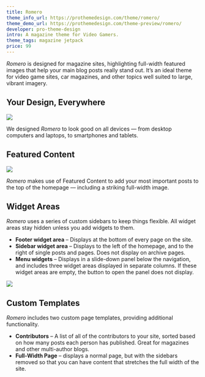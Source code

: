 ```yaml
---
title: Romero
theme_info_url: https://prothemedesign.com/theme/romero/
theme_demo_url: https://prothemedesign.com/theme-preview/romero/
developer: pro-theme-design
intro: A magazine theme for Video Gamers.
theme_tags: magazine jetpack
price: 99
---
```


<em>Romero</em> is designed for magazine sites, highlighting full-width featured images that help your main blog posts really stand out. It’s an ideal theme for video game sites, car magazines, and other topics well suited to large, vibrant imagery.

## Your Design, Everywhere

<img src="https://theme.files.wordpress.com/2015/05/place_to_5-12-2015-4-34-52-pm.jpg?w=640&h=427" />

We designed <em>Romero</em> to look good on all devices — from desktop computers and laptops, to smartphones and tablets.

## Featured Content

<img src="https://theme.files.wordpress.com/2015/05/romero-featured-content.jpg?w=640&h=440" />

<em>Romero</em> makes use of Featured Content to add your most important posts to the top of the homepage — including a striking full-width image.


## Widget Areas

<em>Romero</em> uses a series of custom sidebars to keep things flexible. All widget areas stay hidden unless you add widgets to them.

* <strong>Footer widget area</strong> – Displays at the bottom of every page on the site.
* <strong>Sidebar widget area</strong> – Displays to&nbsp;the left of the homepage, and to&nbsp;the right of&nbsp;single posts and pages. Does not display on archive pages.
* <strong>Menu widgets</strong> – Displays in a slide-down panel below the navigation, and includes three widget areas displayed in separate columns. If these widget areas are empty, the button to open the panel&nbsp;does not display.

<img src="https://theme.files.wordpress.com/2015/05/place_to_5-12-2015-4-28-22-pm.jpg?w=640&h=427" />

## Custom Templates

<em>Romero</em> includes two custom page templates, providing additional functionality.

* <strong>Contributors</strong> – A list of all of the contributors to your site, sorted based on how many posts each person has published. Great for magazines and other multi-author blogs.
* <strong>Full-Width Page</strong> – displays a normal page, but with the sidebars removed so that you can have content that stretches the full width of the site.
